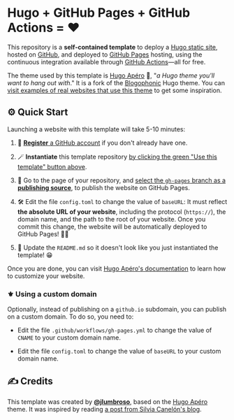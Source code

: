 # Hugo + GitHub Pages + GitHub Actions = ❤️

This repository is a **self-contained template** to deploy a
[Hugo static site](https://gohugo.io/), hosted on [GitHub](https://github.com), and deployed to [GitHub Pages](https://pages.github.com)
hosting, using the continuous integration available through
[GitHub Actions](https://actions.github.com)—all for free.

The theme used by this template is [Hugo Apéro](https://github.com/hugo-apero/hugo-apero) 🍷, "_a Hugo theme you'll want to hang out with_." It is a fork of the [Blogophonic](https://github.com/formspree/blogophonic-hugo) Hugo theme. You can [visit examples of real websites that use this theme](https://hugo-apero-docs.netlify.app/project/) to get some inspiration.

## ⚙️ Quick Start

Launching a website with this template will take 5-10 minutes:

1. 🪪 [**Register** a GitHub account](https://github.com/join) if you don't already have one.

2. 🪄 **Instantiate** this template repository [by clicking the green "Use this template" button above](https://docs.github.com/en/repositories/creating-and-managing-repositories/creating-a-repository-from-a-template#creating-a-repository-from-a-template).

3. 📰 Go to the page of your repository, and [select the `gh-pages` branch as a **publishing source**](https://docs.github.com/en/pages/getting-started-with-github-pages/configuring-a-publishing-source-for-your-github-pages-site#publishing-from-a-branch), to publish the website on GitHub Pages.

4. 🛠️ Edit the file `config.toml` to change the value of `baseURL`: It must reflect **the absolute URL of your website**, including the protocol (`https://`), the domain name, and the path to the root of your website. Once you commit this change, the website will be automatically deployed to GitHub Pages! 🥳🎉

5. 📝 Update the `README.md` so it doesn't look like you just instantiated the template! 😁

Once you are done, you can visit [Hugo Apéro's documentation](https://hugo-apero-docs.netlify.app/) to learn how to customize your website.

### ⚜️ Using a custom domain

Optionally, instead of publishing on a `github.io` subdomain, you can publish on a custom domain. To do so, you need to:

- Edit the file `.github/workflows/gh-pages.yml` to change the value of `CNAME` to your custom domain name.

- Edit the file `config.toml` to change the value of `baseURL` to your custom domain name.

## ✍️ Credits

This template was created by [**@jlumbroso**](https://github.com/jlumbroso), based on the [Hugo Apéro](https://github.com/hugo-apero/hugo-apero) theme. It was inspired by reading [a post from Silvia Canelón's blog](https://silviacanelon.com/blog/2021-hello-hugo-apero/).
